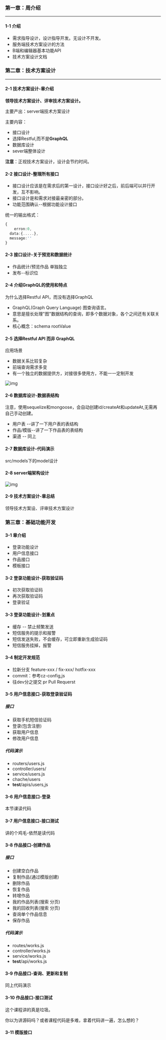 ### 第一章：周介绍

------

#### 1-1 介绍

- 需求指导设计，设计指导开发。无设计不开发。
- 服务端技术方案设计的方法
- B端和编辑器基本功能API
- 技术方案设计文档



### 第二章：技术方案设计

------

#### 2-1 技术方案设计-章介绍



**领导技术方案设计、评审技术方案设计。**

主要产出：server端技术方案设计

主要内容：

- 接口设计
- 选择Restful,而不是**GraphQL**
- 数据库设计
- sever端整体设计



**注意**：正视技术方案设计，设计会节约时间。

#### 

#### 2-2 接口设计-整理所有接口

- 接口设计应该是在需求后的第一设计，接口设计好之后，前后端可以并行开发，互不影响。
- 接口设计是和需求对接最亲密的部分。
- 功能范围确认--根据功能设计接口

统一的输出格式：

```typescript
{
	erron:0,
  data:{.....},
  message:''
}
```

#### 

#### 2-3 接口设计-关于预览和数据统计

- 作品统计/预览作品  单独独立
- 发布--标识位

#### 

#### 2-4 介绍GraphQL的使用和特点

为什么选择Restful API，而没有选择GraphQL

- GraphQL(Graph Query Language) 图查询语言。
- 意思是擅长处理"图"数据结构的查询，即多个数据对象，各个之间还有关联关系。
- 核心概念：schema  rootValue





#### 2-5 选择Restful API 而非 GraphQL

应用场景

- 数据关系比较复杂
- 前端查询需求多变
- 有一个独立的数据提供方，对接很多使用方，不能一一定制开发

![img](image/1616649572022-65c0b220-bd8b-4f81-b662-600053cb6446.png)

#### 2-6 数据库设计-数据表结构

注意，使用sequelize和mongoose，会自动创建id/createAt和updateAt,无需再自己手动创建。

- 用户表 --讲了一下用户表的表结构
- 作品/模版--讲了一下作品表的表结构
- 渠道 -- 同上

#### 2-7 数据库设计-代码演示

src/models下的model设计

#### 2-8 server端架构设计

![img](image/1623766298689-bca8dd70-10f3-4853-9ca7-cc518867810b.png)



#### 2-9 技术方案设计-章总结



领导技术方案设、评审技术方案设计



### 第三章：基础功能开发



#### 3-1 章介绍

- 登录功能设计
- 用户信息接口
- 作品接口
- 模板接口

#### 

#### 3-2 登录功能设计-获取验证码

- 初次获取验证码
- 再次获取验证码
- 登录验证



#### 3-3 登录功能设计-划重点

- 缓存 -- 禁止频繁发送
- 短信服务的提示和报警
- 短信发送失败，不会缓存，可立即重新生成验证码
- 短信服务挂掉，报警 



#### 3-4 制定开发规范

- 拉新分支 feature-xxx / fix-xxx/ hotfix-xxx
- commit：参考cz-config,js
- 往dev分之提交 pr Pull Requerst



#### 3-5 用户信息接口-获取登录验证码

##### 接口

- 获取手机短信验证码
- 登录(包含注册)
- 获取用户信息
- 修改用户信息

##### 代码演示

- routers/users.js
- controller/users/
- service/users.js
- chache/users
- __test__/apis/users,js



#### 3-6 用户信息接口-登录

本节课读代码



#### 3-7 用户信息接口-接口测试

讲的个鸡毛-依然是读代码



#### 3-8 作品接口-创建作品

##### 接口

- 创建空白作品
- 复制作品(通过模版创建)
- 删除作品
- 恢复作品
- 转增作品
- 我的作品列表(搜索 分页)
- 我的回收列表(搜索 分页)
- 查询单个作品信息
- 保存作品

##### 代码演示

- routes/works.js
- controller/works.js
- service/works.js
- __test__/api/works.js

#### 

#### 3-9 作品接口-查询、更新和复制

同上代码演示

#### 

#### 3-10 作品接口-接口测试

这个课程讲的真是垃圾。

你以为讲源码吗？或者课程代码是多难，拿着代码讲一遍，怎么想的？



#### 3-11 模版接口